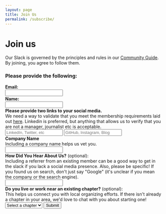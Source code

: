 ```yaml
---
layout: page
title: Join Us
permalink: /subscribe/
---
```


# Join us

Our Slack is governed by the principles and rules in our [Community Guide](/community-guide). By joining, you agree to follow them.

<h3 class="marg-b-3">Please provide the following:</h3>
<form class="join-form" method="POST" target="_blank" class="marg-b-4" data-netlify="true" action="/welcome" netlify-honeypot="bot-field">
  <label style="display:none">
    Don’t fill this out if you’re human: <input name="bot-field" />
  </label>
  <label class="marg-b-3" for="email">
    <div><b>Email:</b></div>
    <input id="email" type="email" required name="email">
  </label>
  <label class="marg-b-3" for="name">
    <div><b>Name:</b></div>
    <input id="name" type="text" required name="name">
  </label>
  <label class="marg-b-3" for="social">
    <div class="marg-b-2">
      <b>Please provide two links to your social media.</b>
      <div>We need a way to validate that you meet the membership requirements laid out <a href="/community-guide#membership">here</a>. Linkedin is preferred, but anything that allows us to verify that you are not a manager, journalist etc is acceptable.</div>
    </div>
    <input placeholder="LinkedIn, Twitter, etc" id="social" required type="text" name="social_media_1" title="enter a valid url">
    <input placeholder="GitHub, Instagram, Blog" type="text" required name="social_media_2" title="enter a valid url">
  </label>
  <label class="marg-b-3" for="company_name">
    <div><b>Company Name</b></div>
    <div class="marg-b-2">Including a company name helps us vet you.</div>
    <input id="company_name" type="text" name="company_name" required>
  </label>
  <label class="marg-b-3" for="human-referrer">
    <div><b>How Did You Hear About Us?</b> (optional):</div>
    <div class="marg-b-2">Including a referrer from an existing member can be a good way to get in the slack if you lack a social media presence. Also, please be specific! If you found us on search, don't just say "Google" (it's unclear if you mean the company or the search engine).</div>
    <input id="human-referrer" type="text" name="human-referrer">
  </label>
  <label class="marg-b-3" for="nearby-chapter">
    <div><b>Do you live or work near an existing chapter?</b> (optional):</div>
    <div class="marg-b-2">This helps us connect you with local organizing efforts. If there isn't already a chapter in your area, we'd love to chat with you about starting one!</div>
    <select id="nearby-chapter" name="nearby-chapter">
      <option value="">Select a chapter</option>
      {% assign active_chapters = site.data.chapters.chapters | where_exp:"chapter", "chapter.activity_level == 'active' %}
      {% for chapter in active_chapters %}
      <option value="{{chapter.text}}">{{chapter.text}}</option>
      {% endfor %}
    </select>
  </label>
  <div id="chapter-outreach-fields" style="display: none;">
    <label class="marg-b-3" for="wants-outreach">
      <input id="wants-outreach" type="checkbox" name="wants-outreach" value="yes" style="margin-right: 8px;">
      <b>Are you interested in 1:1 outreach from someone in the chapter?</b> (optional)
    </label>
    <label class="marg-b-3" for="phone-number">
      <div><b>Phone Number</b> (optional):</div>
      <div class="marg-b-2">Provide a phone number for 1:1 outreach. Otherwise we will reach out via email.</div>
      <input id="phone-number" type="tel" name="phone-number" placeholder="(555) 123-4567">
    </label>
  </div>
  <input type="submit" value="Submit">
</form>

<script>
(function() {
  const chapterSelect = document.getElementById('nearby-chapter');
  const outreachFields = document.getElementById('chapter-outreach-fields');
  const form = document.querySelector('.join-form');
  const baseAction = '/welcome';

  function updateFormForChapter() {
    const selectedChapter = chapterSelect.value;
    
    if (selectedChapter) {
      // Show the additional fields
      outreachFields.style.display = 'block';
      
      // Update form action with query parameter
      const encodedChapter = encodeURIComponent(selectedChapter);
      form.action = baseAction + '?chapter=' + encodedChapter;
    } else {
      // Hide the additional fields
      outreachFields.style.display = 'none';
      
      // Reset form action to base
      form.action = baseAction;
      
      // Clear the additional field values
      document.getElementById('wants-outreach').checked = false;
      document.getElementById('phone-number').value = '';
    }
  }

  // Listen for changes to the chapter select
  chapterSelect.addEventListener('change', updateFormForChapter);
  
  // Run on page load in case there's a pre-selected value
  updateFormForChapter();
})();
</script>
